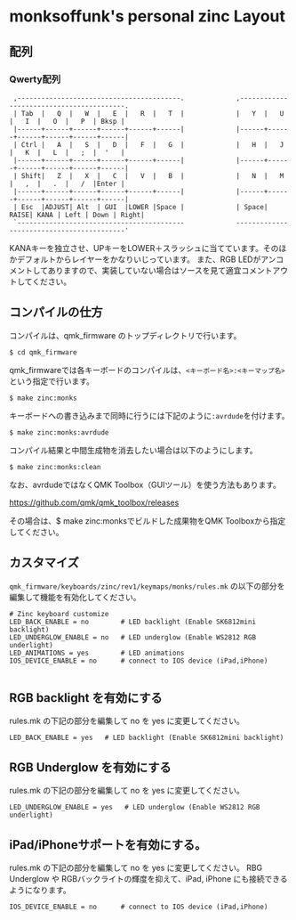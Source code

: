 ﻿# monksoffunk's personal zinc Layout
## 配列

### Qwerty配列

```
 ,-----------------------------------------.             ,-----------------------------------------.
 | Tab  |   Q  |   W  |   E  |   R  |   T  |             |   Y  |   U  |   I  |   O  |   P  | Bksp |
 |------+------+------+------+------+------|             |------+------+------+------+------+------|
 | Ctrl |   A  |   S  |   D  |   F  |   G  |             |   H  |   J  |   K  |   L  |   ;  |  '   |
 |------+------+------+------+------+------|             |------+------+------+------+------+------|
 | Shift|   Z  |   X  |   C  |   V  |   B  |             |   N  |   M  |   ,  |   .  |   /  |Enter |
 |------+------+------+------+------+------|             |------+------+------+------+------+------|
 | Esc  |ADJUST| Alt  | GUI  |LOWER |Space |             | Space| RAISE| KANA | Left | Down | Right|
 `------------------------------------------             ------------------------------------------'
```

KANAキーを独立させ、UPキーをLOWER＋スラッシュに当てています。そのほかデフォルトからレイヤーをかなりいじっています。
また、RGB LEDがアンコメントしてありますので、実装していない場合はソースを見て適宜コメントアウトしてください。

## コンパイルの仕方

コンパイルは、qmk_firmware のトップディレクトリで行います。

```
$ cd qmk_firmware
```
qmk_firmwareでは各キーボードのコンパイルは、`<キーボード名>:<キーマップ名>`という指定で行います。

```
$ make zinc:monks
```

キーボードへの書き込みまで同時に行うには下記のように`:avrdude`を付けます。

```
$ make zinc:monks:avrdude
```

コンパイル結果と中間生成物を消去したい場合は以下のようにします。

```
$ make zinc:monks:clean
```

なお、avrdudeではなくQMK Toolbox（GUIツール）を使う方法もあります。

https://github.com/qmk/qmk_toolbox/releases

その場合は、$ make zinc:monksでビルドした成果物をQMK Toolboxから指定してください。

## カスタマイズ

`qmk_firmware/keyboards/zinc/rev1/keymaps/monks/rules.mk` の以下の部分を編集して機能を有効化してください。

```
# Zinc keyboard customize
LED_BACK_ENABLE = no        # LED backlight (Enable SK6812mini backlight)
LED_UNDERGLOW_ENABLE = no   # LED underglow (Enable WS2812 RGB underlight)
LED_ANIMATIONS = yes        # LED animations
IOS_DEVICE_ENABLE = no      # connect to IOS device (iPad,iPhone)


```

## RGB backlight を有効にする

rules.mk の下記の部分を編集して no を yes に変更してください。
```
LED_BACK_ENABLE = yes   # LED backlight (Enable SK6812mini backlight)
```


## RGB Underglow を有効にする

rules.mk の下記の部分を編集して no を yes に変更してください。
```
LED_UNDERGLOW_ENABLE = yes   # LED underglow (Enable WS2812 RGB underlight)
```


## iPad/iPhoneサポートを有効にする。

rules.mk の下記の部分を編集して no を yes に変更してください。
RBG Underglow や RGBバックライトの輝度を抑えて、iPad, iPhone にも接続できるようになります。

```
IOS_DEVICE_ENABLE = no      # connect to IOS device (iPad,iPhone)
```